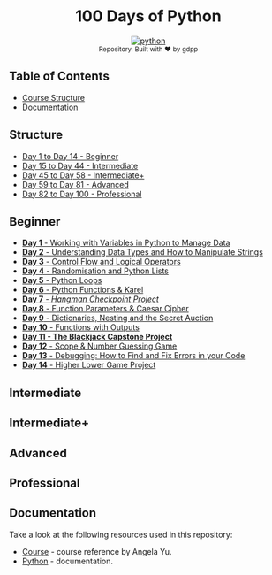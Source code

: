 <h1 align="center"> 100 Days of Python </h1>

<div align="center">
  <!-- Chakra-UI -->
  <a href="https://python.org/">
    <img src="https://img.shields.io/badge/python-3670A0?style=for-the-badge&logo=python&logoColor=ffdd54"
      alt="python" />
  </a>
</div>

<div align="center">
  <sub>Repository. Built with ❤️ by gdpp
</div>

## Table of Contents

-   [Course Structure](#structure)
-   [Documentation](#documentation)

## Structure

-   [Day 1 to Day 14 - Beginner](#beginner)
-   [Day 15 to Day 44 - Intermediate](#intermediate)
-   [Day 45 to Day 58 - Intermediate+](#intermediate+)
-   [Day 59 to Day 81 - Advanced](#advanced)
-   [Day 82 to Day 100 - Professional](#professional)

## Beginner

-   [**Day 1** - Working with Variables in Python to Manage Data](day-1/README.md)
-   [**Day 2** - Understanding Data Types and How to Manipulate Strings](day-2/README.md)
-   [**Day 3** - Control Flow and Logical Operators](day-3/README.md)
-   [**Day 4** - Randomisation and Python Lists](day-4/README.md)
-   [**Day 5** - Python Loops](day-5/README.md)
-   [**Day 6** - Python Functions & Karel](day-6/README.md)
-   [**Day 7** - _Hangman Checkpoint Project_](day-7/README.md)
-   [**Day 8** - Function Parameters & Caesar Cipher]()
-   [**Day 9** - Dictionaries, Nesting and the Secret Auction](day-9/README.md)
-   [**Day 10** - Functions with Outputs]()
-   [**Day 11 - The Blackjack Capstone Project**]()
-   [**Day 12** - Scope & Number Guessing Game]()
-   [**Day 13** - Debugging: How to Find and Fix Errors in your Code]()
-   [**Day 14** - Higher Lower Game Project]()

## Intermediate

## Intermediate+

## Advanced

## Professional

## Documentation

Take a look at the following resources used in this repository:

-   [Course](https://www.udemy.com/course/100-days-of-code) - course reference by Angela Yu.
-   [Python](https://www.python.org/doc/) - documentation.
